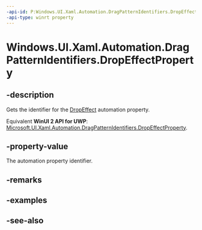 ```yaml
---
-api-id: P:Windows.UI.Xaml.Automation.DragPatternIdentifiers.DropEffectProperty
-api-type: winrt property
---
```


<!-- Property syntax
public Windows.UI.Xaml.Automation.AutomationProperty DropEffectProperty { get; }
-->

# Windows.UI.Xaml.Automation.DragPatternIdentifiers.DropEffectProperty

## -description
Gets the identifier for the [DropEffect](../windows.ui.xaml.automation.provider/idragprovider_dropeffect.md) automation property.

Equivalent **WinUI 2 API for UWP**: [Microsoft.UI.Xaml.Automation.DragPatternIdentifiers.DropEffectProperty](/windows/winui/api/microsoft.ui.xaml.automation.dragpatternidentifiers.dropeffectproperty).

## -property-value
The automation property identifier.

## -remarks

## -examples

## -see-also
